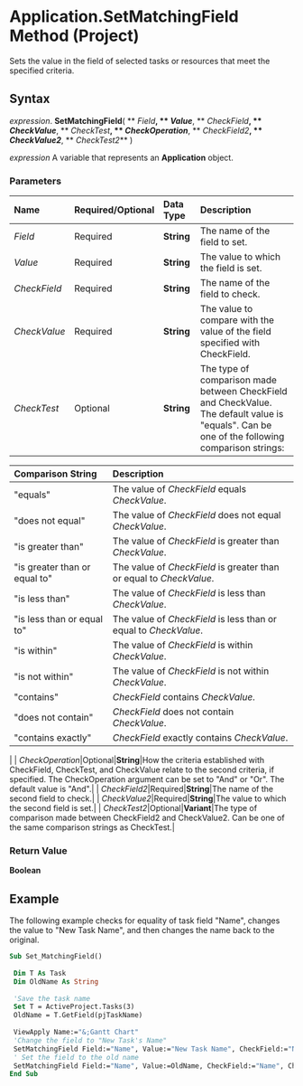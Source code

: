 
# Application.SetMatchingField Method (Project)

Sets the value in the field of selected tasks or resources that meet the specified criteria.


## Syntax

 _expression_. **SetMatchingField**( ** _Field_**, ** _Value_**, ** _CheckField_**, ** _CheckValue_**, ** _CheckTest_**, ** _CheckOperation_**, ** _CheckField2_**, ** _CheckValue2_**, ** _CheckTest2_** )

 _expression_ A variable that represents an **Application** object.


### Parameters



|**Name**|**Required/Optional**|**Data Type**|**Description**|
|:-----|:-----|:-----|:-----|
| _Field_|Required|**String**|The name of the field to set.|
| _Value_|Required|**String**|The value to which the field is set.|
| _CheckField_|Required|**String**|The name of the field to check.|
| _CheckValue_|Required|**String**|The value to compare with the value of the field specified with CheckField.|
| _CheckTest_|Optional|**String**|The type of comparison made between CheckField and CheckValue. The default value is "equals". Can be one of the following comparison strings:

|**Comparison String**|**Description**|
|:-----|:-----|
|"equals"|The value of  _CheckField_ equals _CheckValue_.|
|"does not equal"|The value of  _CheckField_ does not equal _CheckValue_.|
|"is greater than"|The value of  _CheckField_ is greater than _CheckValue_.|
|"is greater than or equal to"|The value of  _CheckField_ is greater than or equal to _CheckValue_.|
|"is less than"|The value of  _CheckField_ is less than _CheckValue_.|
|"is less than or equal to"|The value of  _CheckField_ is less than or equal to _CheckValue_.|
|"is within"|The value of  _CheckField_ is within _CheckValue_.|
|"is not within"|The value of  _CheckField_ is not within _CheckValue_.|
|"contains"| _CheckField_ contains _CheckValue_.|
|"does not contain"| _CheckField_ does not contain _CheckValue_.|
|"contains exactly"| _CheckField_ exactly contains _CheckValue_.|
|
| _CheckOperation_|Optional|**String**|How the criteria established with CheckField, CheckTest, and CheckValue relate to the second criteria, if specified. The CheckOperation argument can be set to "And" or "Or". The default value is "And".|
| _CheckField2_|Required|**String**|The name of the second field to check.|
| _CheckValue2_|Required|**String**|The value to which the second field is set.|
| _CheckTest2_|Optional|**Variant**|The type of comparison made between CheckField2 and CheckValue2. Can be one of the same comparison strings as CheckTest.|

### Return Value

 **Boolean**


## Example

The following example checks for equality of task field "Name", changes the value to "New Task Name", and then changes the name back to the original.


```vb
Sub Set_MatchingField() 
 
 Dim T As Task 
 Dim OldName As String 
 
 'Save the task name 
 Set T = ActiveProject.Tasks(3) 
 OldName = T.GetField(pjTaskName) 
 
 ViewApply Name:="&;Gantt Chart" 
 'Change the field to "New Task's Name" 
 SetMatchingField Field:="Name", Value:="New Task Name", CheckField:="Name", CheckValue:=OldName, CheckTest:="equals" 
 ' Set the field to the old name 
 SetMatchingField Field:="Name", Value:=OldName, CheckField:="Name", CheckValue:="New Task's Name", CheckTest:="equals" 
End Sub
```

